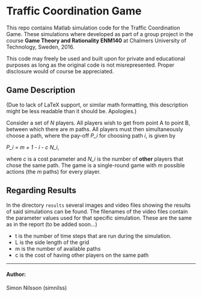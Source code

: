 # Traffic Coordination Game

This repo contains Matlab simulation code for the Traffic Coordination Game. These simulations where developed as part of a group project in the course __Game Theory and Rationality ENM140__ at Chalmers University of Technology, Sweden, 2016.

This code may freely be used and built upon for private and educational purposes as long as the original code is not misrepresented. Proper disclosure would of course be appreciated.

## Game Description

(Due to lack of LaTeX support, or similar math formatting, this description might be less readable than it should be. Apologies.)

Consider a set of *N* players. All players wish to get from point A to point B, between which there are *m* paths. All players must then simultaneously choose a path, where the pay-off *P_i* for choosing path *i*, is given by

*P_i = m + 1 - i - c N_i*,

where *c* is a cost parameter and *N_i* is the number of __other__ players that chose the same path. The game is a single-round game with $m$ possible actions (the *m* paths) for every player.

## Regarding Results

In the directory `results` several images and video files showing the results of said simulations can be found. The filenames of the video files contain the parameter values used for that specific simulation. These are the same as in the report (to be added soon...)
	
- t is the number of time steps that are run during the simulation.
- L is the side length of the grid
- m is the number of available paths
- c is the cost of having other players on the same path

-----
#### Author:
Simon Nilsson (simnilss)
